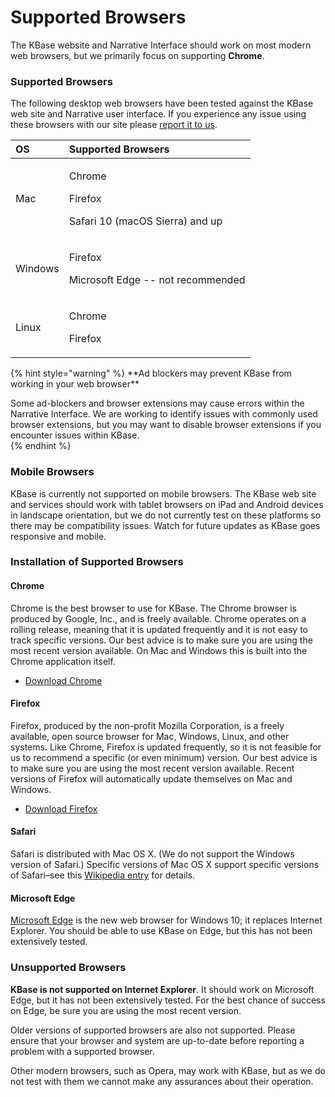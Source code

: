# Supported Browsers

The KBase website and Narrative Interface should work on most modern web browsers, but we primarily focus on supporting **Chrome**.

### Supported Browsers

The following desktop web browsers have been tested against the KBase web site and Narrative user interface. If you experience any issue using these browsers with our site please [report it to us](../troubleshooting-1/how-to-report-issues.md).

<table>
  <thead>
    <tr>
      <th style="text-align:left">OS</th>
      <th style="text-align:left">Supported Browsers</th>
    </tr>
  </thead>
  <tbody>
    <tr>
      <td style="text-align:left">Mac</td>
      <td style="text-align:left">
        <p>Chrome</p>
        <p>Firefox</p>
        <p>Safari 10 (macOS Sierra) and up</p>
      </td>
    </tr>
    <tr>
      <td style="text-align:left">Windows</td>
      <td style="text-align:left">
        <p>Firefox</p>
        <p>Microsoft Edge -- not recommended</p>
      </td>
    </tr>
    <tr>
      <td style="text-align:left">Linux</td>
      <td style="text-align:left">
        <p>Chrome</p>
        <p>Firefox</p>
      </td>
    </tr>
  </tbody>
</table>{% hint style="warning" %}
**Ad blockers may prevent KBase from working in your web browser**

Some ad-blockers and browser extensions may cause errors within the Narrative Interface. We are working to identify issues with commonly used browser extensions, but you may want to disable browser extensions if you encounter issues within KBase.  
{% endhint %}

### Mobile Browsers

KBase is currently not supported on mobile browsers. The KBase web site and services should work with tablet browsers on iPad and Android devices in landscape orientation, but we do not currently test on these platforms so there may be compatibility issues. Watch for future updates as KBase goes responsive and mobile.

### Installation of Supported Browsers

#### Chrome

Chrome is the best browser to use for KBase. The Chrome browser is produced by Google, Inc., and is freely available. Chrome operates on a rolling release, meaning that it is updated frequently and it is not easy to track specific versions. Our best advice is to make sure you are using the most recent version available. On Mac and Windows this is built into the Chrome application itself.

* [Download Chrome](http://www.google.com/chrome)

#### Firefox

Firefox, produced by the non-profit Mozilla Corporation, is a freely available, open source browser for Mac, Windows, Linux, and other systems. Like Chrome, Firefox is updated frequently, so it is not feasible for us to recommend a specific \(or even minimum\) version. Our best advice is to make sure you are using the most recent version available. Recent versions of Firefox will automatically update themselves on Mac and Windows.

* [Download Firefox](https://www.mozilla.org/en-US/firefox/new)

#### Safari

Safari is distributed with Mac OS X. \(We do not support the Windows version of Safari.\) Specific versions of Mac OS X support specific versions of Safari–see this [Wikipedia entry](http://en.wikipedia.org/wiki/Safari_version_history) for details.

#### Microsoft Edge

[Microsoft Edge](https://www.microsoft.com/en-us/windows/microsoft-edge) is the new web browser for Windows 10; it replaces Internet Explorer. You should be able to use KBase on Edge, but this has not been extensively tested.

### Unsupported Browsers

**KBase is not supported on Internet Explorer**. It should work on Microsoft Edge, but it has not been extensively tested. For the best chance of success on Edge, be sure you are using the most recent version.

Older versions of supported browsers are also not supported. Please ensure that your browser and system are up-to-date before reporting a problem with a supported browser.

Other modern browsers, such as Opera, may work with KBase, but as we do not test with them we cannot make any assurances about their operation.


